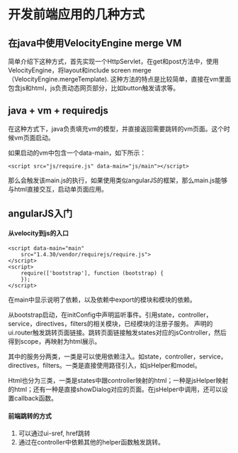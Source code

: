# 开发前端应用的几种方式

## 在java中使用VelocityEngine merge VM

简单介绍下这种方式，首先实现一个HttpServlet，在get和post方法中，使用VelocityEngine，将layout和include screen merge（VelocityEngine.mergeTemplate). 
这种方法的特点是比较简单，直接在vm里面包含js和html，js负责动态网页部分，比如button触发请求等。

## java + vm + requiredjs

在这种方式下，java负责填充vm的模型，并直接返回需要跳转的vm页面。这个时候vm页面启动。

如果启动的vm中包含一个data-main，如下所示：

```
<script src="js/require.js" data-main="js/main"></script>
```

那么会触发该main.js的执行，如果使用类似angularJS的框架，那么main.js能够与html直接交互，启动单页面应用。

## angularJS入门


#### 从velocity到js的入口

```
<script data-main="main"
    src="1.4.30/vendor/requirejs/require.js">
</script>
<script>
    require(['bootstrap'], function (bootstrap) {
    });
</script>
```

在main中显示说明了依赖，以及依赖中export的模块和模块的依赖。

从bootstrap启动，在initConfig中声明监听事件。引用state，controller，service，directives，filters的相关模块，已经模块的注册子服务。
声明的ui.router触发跳转页面链接。跳转页面链接触发states对应的jsController，然后得到scope，再映射为html展示。

其中的服务分两类，一类是可以使用依赖注入。如state，controller，service，directives，filters。一类是直接使用路径引入，如jsHelper和model。

Html也分为三类，一类是states中跟controller映射的html；一种是jsHelper映射的html；还有一种是直接showDialog对应的页面。在jsHelper中调用，还可以设置callback函数。

#### 前端跳转的方式

1. 可以通过ui-sref, href跳转
2. 通过在controller中依赖其他的helper函数触发跳转。

